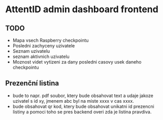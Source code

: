 # AttentID admin dashboard frontend

## TODO
* Mapa vsech Raspberry checkpointu
* Posledni zachyceny uzivatele
* Seznam uzivatelu
* seznam aktivnich uzivatelu
* Moznost videt vytizeni za dany posledni casovy usek daneho checkpointu

## Prezenční listina
* bude to napr. pdf soubor, ktery bude obsahovat text a udaje jakoze uzivatel s id xy, jmenem abc byl na miste xxxx v cas xxxx.
* bude obsahovat qr kod, ktery bude obsahovat unikatni id prezencni listiny a pomoci toho se pres backend overi zda je listina pravdiva.   